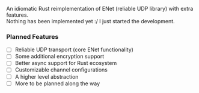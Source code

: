 An idiomatic Rust reimplementation of ENet (reliable UDP library) with extra features.  
Nothing has been implemented yet :/ I just started the development.

### Planned Features
- [ ] Reliable UDP transport (core ENet functionality)
- [ ] Some additional encryption support
- [ ] Better async support for Rust ecosystem
- [ ] Customizable channel configurations
- [ ] A higher level abstraction
- [ ] More to be planned along the way
